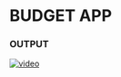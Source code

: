 # BUDGET APP

### OUTPUT

[![video](https://user-images.githubusercontent.com/82095877/166157919-a3ed26a6-0afa-4736-959b-6767af457b94.png)](https://user-images.githubusercontent.com/82095877/166157870-875df97e-8244-4087-848c-4a83043e789f.mp4)
